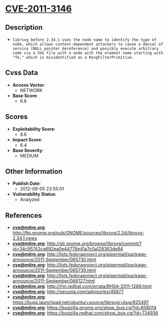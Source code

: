 
# [CVE-2011-3146](https://cve.mitre.org/cgi-bin/cvename.cgi?name=CVE-2011-3146)

## Description

- `librsvg before 2.34.1 uses the node name to identify the type of node, which allows context-dependent attackers to cause a denial of service (NULL pointer dereference) and possibly execute arbitrary code via a SVG file with a node with the element name starting with "fe," which is misidentified as a RsvgFilterPrimitive.`

## Cvss Data

- **Access Vector**:
  - NETWORK
- **Base Score**:
  - 6.8

## Scores

- **Exploitability Score**:
  - 8.6
- **Impact Score**:
  - 6.4
- **Base Severity**:
  - MEDIUM

## Other Information

- **Publish Date**:
  - 2012-09-05 23:55:01
- **Vulnerability Status**:
  - Analyzed

## References

- **cve@mitre.org**: http://ftp.gnome.org/pub/GNOME/sources/librsvg/2.34/librsvg-2.34.1.news
- **cve@mitre.org**: http://git.gnome.org/browse/librsvg/commit/?id=34c95743ca692ea0e44778e41a7c0a129363de84
- **cve@mitre.org**: http://lists.fedoraproject.org/pipermail/package-announce/2011-September/065730.html
- **cve@mitre.org**: http://lists.fedoraproject.org/pipermail/package-announce/2011-September/065739.html
- **cve@mitre.org**: http://lists.fedoraproject.org/pipermail/package-announce/2011-September/066127.html
- **cve@mitre.org**: http://rhn.redhat.com/errata/RHSA-2011-1289.html
- **cve@mitre.org**: http://secunia.com/advisories/45877
- **cve@mitre.org**: https://bugs.launchpad.net/ubuntu/+source/librsvg/+bug/825497
- **cve@mitre.org**: https://bugzilla.gnome.org/show_bug.cgi?id=658014
- **cve@mitre.org**: https://bugzilla.redhat.com/show_bug.cgi?id=734936
